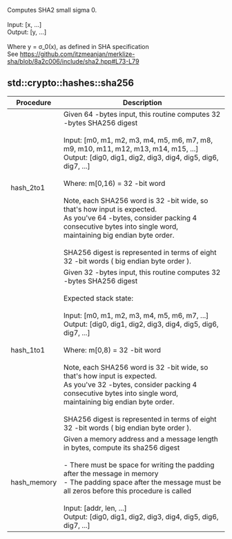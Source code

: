 Computes SHA2 small sigma 0.<br /><br />Input: [x, ...]<br />Output: [y, ...]<br /><br />Where y = σ_0(x), as defined in SHA specification<br />See https://github.com/itzmeanjan/merklize-sha/blob/8a2c006/include/sha2.hpp#L73-L79<br />


## std::crypto::hashes::sha256
| Procedure | Description |
| ----------- | ------------- |
| hash_2to1 | Given 64 -bytes input, this routine computes 32 -bytes SHA256 digest<br /><br />Input: [m0, m1, m2, m3, m4, m5, m6, m7, m8, m9, m10, m11, m12, m13, m14, m15, ...]<br />Output: [dig0, dig1, dig2, dig3, dig4, dig5, dig6, dig7, ...]<br /><br />Where: m[0,16) = 32 -bit word<br /><br />Note, each SHA256 word is 32 -bit wide, so that's how input is expected.<br />As you've 64 -bytes, consider packing 4 consecutive bytes into single word,<br />maintaining big endian byte order.<br /><br />SHA256 digest is represented in terms of eight 32 -bit words ( big endian byte order ).<br /> |
| hash_1to1 | Given 32 -bytes input, this routine computes 32 -bytes SHA256 digest<br /><br />Expected stack state:<br /><br />Input: [m0, m1, m2, m3, m4, m5, m6, m7, ...]<br />Output: [dig0, dig1, dig2, dig3, dig4, dig5, dig6, dig7, ...]<br /><br />Where: m[0,8) = 32 -bit word<br /><br />Note, each SHA256 word is 32 -bit wide, so that's how input is expected.<br />As you've 32 -bytes, consider packing 4 consecutive bytes into single word,<br />maintaining big endian byte order.<br /><br />SHA256 digest is represented in terms of eight 32 -bit words ( big endian byte order ).<br /> |
| hash_memory | Given a memory address and a message length in bytes, compute its sha256 digest<br /><br />- There must be space for writing the padding after the message in memory<br />- The padding space after the message must be all zeros before this procedure is called<br /><br />Input:  [addr, len, ...]<br />Output: [dig0, dig1, dig2, dig3, dig4, dig5, dig6, dig7, ...]<br /> |
